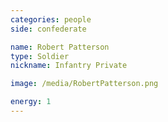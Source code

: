 ```yaml
---
categories: people
side: confederate

name: Robert Patterson
type: Soldier
nickname: Infantry Private

image: /media/RobertPatterson.png

energy: 1
---
```

